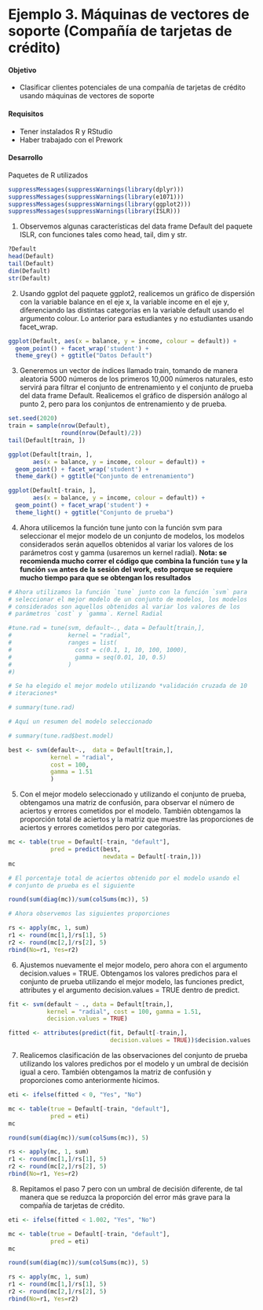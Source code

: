 # Ejemplo 3. Máquinas de vectores de soporte (Compañía de tarjetas de crédito)

#### Objetivo

- Clasificar clientes potenciales de una compañía de tarjetas de crédito usando máquinas de vectores de soporte

#### Requisitos

- Tener instalados R y RStudio
- Haber trabajado con el Prework

#### Desarrollo

Paquetes de R utilizados

```R
suppressMessages(suppressWarnings(library(dplyr)))
suppressMessages(suppressWarnings(library(e1071)))
suppressMessages(suppressWarnings(library(ggplot2)))
suppressMessages(suppressWarnings(library(ISLR)))
```

1. Observemos algunas características del data frame Default del paquete ISLR, con funciones tales como head, tail, dim y str.

```R
?Default
head(Default)
tail(Default)
dim(Default)
str(Default)
```

2. Usando ggplot del paquete ggplot2, realicemos un gráfico de dispersión con la variable balance en el eje x, la variable income en el eje y, diferenciando las distintas categorías en la variable default usando el argumento colour. Lo anterior para estudiantes y no estudiantes usando facet_wrap.

```R
ggplot(Default, aes(x = balance, y = income, colour = default)) + 
  geom_point() + facet_wrap('student') + 
  theme_grey() + ggtitle("Datos Default")
```

3. Generemos un vector de índices llamado train, tomando de manera aleatoria 5000 números de los primeros 10,000 números naturales, esto servirá para filtrar el conjunto de entrenamiento y el conjunto de prueba del data frame Default. Realicemos el gráfico de dispersión análogo al punto 2, pero para los conjuntos de entrenamiento y de prueba.

```R
set.seed(2020)
train = sample(nrow(Default), 
               round(nrow(Default)/2))
tail(Default[train, ])

ggplot(Default[train, ], 
       aes(x = balance, y = income, colour = default)) + 
  geom_point() + facet_wrap('student') + 
  theme_dark() + ggtitle("Conjunto de entrenamiento")

ggplot(Default[-train, ], 
       aes(x = balance, y = income, colour = default)) + 
  geom_point() + facet_wrap('student') + 
  theme_light() + ggtitle("Conjunto de prueba")
```

4. Ahora utilicemos la función tune junto con la función svm para seleccionar el mejor modelo de un conjunto de modelos, los modelos considerados serán aquellos obtenidos al variar los valores de los parámetros cost y gamma (usaremos un kernel radial). __Nota: se recomienda mucho correr el código que combina la función `tune` y la función `svm` antes de la sesión del work, esto porque se requiere mucho tiempo para que se obtengan los resultados__

```R
# Ahora utilizamos la función `tune` junto con la función `svm` para 
# seleccionar el mejor modelo de un conjunto de modelos, los modelos 
# considerados son aquellos obtenidos al variar los valores de los 
# parámetros `cost` y `gamma`. Kernel Radial

#tune.rad = tune(svm, default~., data = Default[train,], 
#                kernel = "radial", 
#                ranges = list(
#                  cost = c(0.1, 1, 10, 100, 1000), 
#                  gamma = seq(0.01, 10, 0.5)
#                ) 
#)

# Se ha elegido el mejor modelo utilizando *validación cruzada de 10 
# iteraciones*

# summary(tune.rad)

# Aquí un resumen del modelo seleccionado

# summary(tune.rad$best.model)

best <- svm(default~.,  data = Default[train,],
            kernel = "radial",
            cost = 100,
            gamma = 1.51
            )
```

5. Con el mejor modelo seleccionado y utilizando el conjunto de prueba, obtengamos una matriz de confusión, para observar el número de aciertos y errores cometidos por el modelo. También obtengamos la proporción total de aciertos y la matriz que muestre las proporciones de aciertos y errores cometidos pero por categorías.

```R
mc <- table(true = Default[-train, "default"], 
            pred = predict(best, 
                           newdata = Default[-train,]))
mc

# El porcentaje total de aciertos obtenido por el modelo usando el 
# conjunto de prueba es el siguiente

round(sum(diag(mc))/sum(colSums(mc)), 5)

# Ahora observemos las siguientes proporciones

rs <- apply(mc, 1, sum)
r1 <- round(mc[1,]/rs[1], 5)
r2 <- round(mc[2,]/rs[2], 5)
rbind(No=r1, Yes=r2)
```

6. Ajustemos nuevamente el mejor modelo, pero ahora con el argumento decision.values = TRUE. Obtengamos los valores predichos para el conjunto de prueba utilizando el mejor modelo, las funciones predict, attributes y el argumento decision.values = TRUE dentro de predict.

```R
fit <- svm(default ~ ., data = Default[train,], 
           kernel = "radial", cost = 100, gamma = 1.51,
           decision.values = TRUE)

fitted <- attributes(predict(fit, Default[-train,], 
                             decision.values = TRUE))$decision.values
```

7. Realicemos clasificación de las observaciones del conjunto de prueba utilizando los valores predichos por el modelo y un umbral de decisión igual a cero. También obtengamos la matriz de confusión y proporciones como anteriormente hicimos.

```R
eti <- ifelse(fitted < 0, "Yes", "No")

mc <- table(true = Default[-train, "default"], 
            pred = eti)
mc

round(sum(diag(mc))/sum(colSums(mc)), 5)

rs <- apply(mc, 1, sum)
r1 <- round(mc[1,]/rs[1], 5)
r2 <- round(mc[2,]/rs[2], 5)
rbind(No=r1, Yes=r2)
```

8. Repitamos el paso 7 pero con un umbral de decisión diferente, de tal manera que se reduzca la proporción del error más grave para la compañía de tarjetas de crédito.

```R
eti <- ifelse(fitted < 1.002, "Yes", "No")

mc <- table(true = Default[-train, "default"], 
            pred = eti)
mc

round(sum(diag(mc))/sum(colSums(mc)), 5)

rs <- apply(mc, 1, sum)
r1 <- round(mc[1,]/rs[1], 5)
r2 <- round(mc[2,]/rs[2], 5)
rbind(No=r1, Yes=r2)
```
